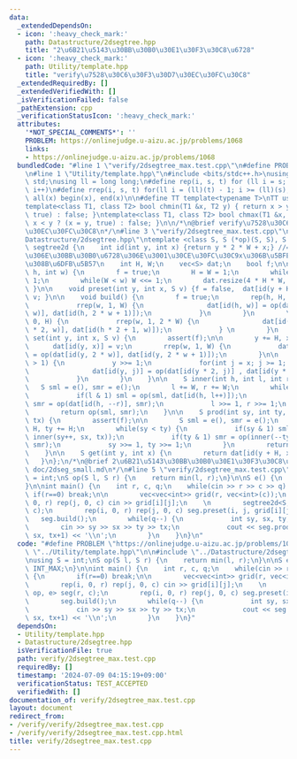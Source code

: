 ```yaml
---
data:
  _extendedDependsOn:
  - icon: ':heavy_check_mark:'
    path: Datastructure/2dsegtree.hpp
    title: "2\u6B21\u5143\u30BB\u30B0\u30E1\u30F3\u30C8\u6728"
  - icon: ':heavy_check_mark:'
    path: Utility/template.hpp
    title: "verify\u7528\u30C6\u30F3\u30D7\u30EC\u30FC\u30C8"
  _extendedRequiredBy: []
  _extendedVerifiedWith: []
  _isVerificationFailed: false
  _pathExtension: cpp
  _verificationStatusIcon: ':heavy_check_mark:'
  attributes:
    '*NOT_SPECIAL_COMMENTS*': ''
    PROBLEM: https://onlinejudge.u-aizu.ac.jp/problems/1068
    links:
    - https://onlinejudge.u-aizu.ac.jp/problems/1068
  bundledCode: "#line 1 \"verify/2dsegtree_max.test.cpp\"\n#define PROBLEM \"https://onlinejudge.u-aizu.ac.jp/problems/1068\"\
    \n#line 1 \"Utility/template.hpp\"\n#include <bits/stdc++.h>\nusing namespace\
    \ std;\nusing ll = long long;\n#define rep(i, s, t) for (ll i = s; i < (ll)(t);\
    \ i++)\n#define rrep(i, s, t) for(ll i = (ll)(t) - 1; i >= (ll)(s); i--)\n#define\
    \ all(x) begin(x), end(x)\n\n#define TT template<typename T>\nTT using vec = vector<T>;\n\
    template<class T1, class T2> bool chmin(T1 &x, T2 y) { return x > y ? (x = y,\
    \ true) : false; }\ntemplate<class T1, class T2> bool chmax(T1 &x, T2 y) { return\
    \ x < y ? (x = y, true) : false; }\n\n/*\n@brief verify\u7528\u30C6\u30F3\u30D7\
    \u30EC\u30FC\u30C8\n*/\n#line 3 \"verify/2dsegtree_max.test.cpp\"\n\n#line 1 \"\
    Datastructure/2dsegtree.hpp\"\ntemplate <class S, S (*op)(S, S), S (*e)()> struct\
    \ segtree2d {\n    int id(int y, int x) {return y * 2 * W + x;} //= y\u756A\u76EE\
    \u306E\u30BB\u30B0\u6728\u306E\u3001\u30CE\u30FC\u30C9x\u306B\u5BFE\u5FDC\u3059\
    \u308B\u6DFB\u5B57\n    int H, W;\n    vec<S> dat;\n    bool f;\n\n    segtree2d(int\
    \ h, int w) {\n        f = true;\n        H = W = 1;\n        while(H < h) H <<=\
    \ 1;\n        while(W < w) W <<= 1;\n        dat.resize(4 * H * W, e());\n   \
    \ }\n\n    void preset(int y, int x, S v) {f = false,  dat[id(y + H, x + W)] =\
    \ v; }\n\n    void build() {\n        f = true;\n        rep(h, H, 2 * H) {\n\
    \            rrep(w, 1, W) {\n                dat[id(h, w)] = op(dat[id(h, 2 *\
    \ w)], dat[id(h, 2 * w + 1)]);\n            }\n        }\n        \n        rrep(h,\
    \ 0, H) {\n            rrep(w, 1, 2 * W) {\n                dat[id(h, w)] = op(dat[id(h\
    \ * 2, w)], dat[id(h * 2 + 1, w)]);\n            } \n        }\n    }\n\n    void\
    \ set(int y, int x, S v) {\n        assert(f);\n\n        y += H, x += W;\n  \
    \      dat[id(y, x)] = v;\n        rrep(w, 1, W) {\n            dat[id(y, w)]\
    \ = op(dat[id(y, 2 * w)], dat[id(y, 2 * w + 1)]);\n        }\n\n        while(y\
    \ > 1) {\n            y >>= 1;\n            for(int j = x; j >= 1; j >>= 1) {\n\
    \                dat[id(y, j)] = op(dat[id(y * 2, j)] , dat[id(y * 2 + 1, j)]);\n\
    \            }\n        }\n    }\n\n    S inner(int h, int l, int r) {\n     \
    \   S sml = e(), smr = e();\n        l += W, r += W;\n        while(l < r) {\n\
    \            if(l & 1) sml = op(sml, dat[id(h, l++)]);\n            if(r & 1)\
    \ smr = op(dat[id(h, --r)], smr);\n            l >>= 1, r >>= 1;\n        }\n\
    \        return op(sml, smr);\n    }\n\n    S prod(int sy, int ty, int sx, int\
    \ tx) {\n        assert(f);\n\n        S sml = e(), smr = e();\n        sy +=\
    \ H, ty += H;\n        while(sy < ty) {\n            if(sy & 1) sml = op(sml,\
    \ inner(sy++, sx, tx));\n            if(ty & 1) smr = op(inner(--ty, sx, tx),\
    \ smr);\n            sy >>= 1, ty >>= 1;\n        }\n        return op(sml, smr);\n\
    \    }\n\n    S get(int y, int x) {\n        return dat[id(y + H, x + W)];\n \
    \   }\n};\n/*\n@brief 2\u6B21\u5143\u30BB\u30B0\u30E1\u30F3\u30C8\u6728\n@docs\
    \ doc/2dseg_small.md\n*/\n#line 5 \"verify/2dsegtree_max.test.cpp\"\n\nusing S\
    \ = int;\nS op(S l, S r) {\n    return min(l, r);\n}\n\nS e() {\n    return INT_MAX;\n\
    }\n\nint main() {\n    int r, c, q;\n    while(cin >> r >> c >> q) {\n       \
    \ if(r==0) break;\n\n        vec<vec<int>> grid(r, vec<int>(c));\n        rep(i,\
    \ 0, r) rep(j, 0, c) cin >> grid[i][j];\n    \n        segtree2d<S, op, e> seg(r,\
    \ c);\n        rep(i, 0, r) rep(j, 0, c) seg.preset(i, j, grid[i][j]);\n     \
    \   seg.build();\n        while(q--) {\n            int sy, sx, ty, tx;\n    \
    \        cin >> sy >> sx >> ty >> tx;\n            cout << seg.prod(sy, ty+1,\
    \ sx, tx+1) << '\\n';\n        }\n    }\n}\n"
  code: "#define PROBLEM \"https://onlinejudge.u-aizu.ac.jp/problems/1068\"\n#include\
    \ \"../Utility/template.hpp\"\n\n#include \"../Datastructure/2dsegtree.hpp\"\n\
    \nusing S = int;\nS op(S l, S r) {\n    return min(l, r);\n}\n\nS e() {\n    return\
    \ INT_MAX;\n}\n\nint main() {\n    int r, c, q;\n    while(cin >> r >> c >> q)\
    \ {\n        if(r==0) break;\n\n        vec<vec<int>> grid(r, vec<int>(c));\n\
    \        rep(i, 0, r) rep(j, 0, c) cin >> grid[i][j];\n    \n        segtree2d<S,\
    \ op, e> seg(r, c);\n        rep(i, 0, r) rep(j, 0, c) seg.preset(i, j, grid[i][j]);\n\
    \        seg.build();\n        while(q--) {\n            int sy, sx, ty, tx;\n\
    \            cin >> sy >> sx >> ty >> tx;\n            cout << seg.prod(sy, ty+1,\
    \ sx, tx+1) << '\\n';\n        }\n    }\n}"
  dependsOn:
  - Utility/template.hpp
  - Datastructure/2dsegtree.hpp
  isVerificationFile: true
  path: verify/2dsegtree_max.test.cpp
  requiredBy: []
  timestamp: '2024-07-09 04:15:19+09:00'
  verificationStatus: TEST_ACCEPTED
  verifiedWith: []
documentation_of: verify/2dsegtree_max.test.cpp
layout: document
redirect_from:
- /verify/verify/2dsegtree_max.test.cpp
- /verify/verify/2dsegtree_max.test.cpp.html
title: verify/2dsegtree_max.test.cpp
---
```

